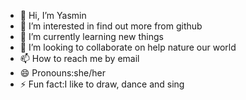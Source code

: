 - 👋 Hi, I’m Yasmin
- 👀 I’m interested in find out more from github
- 🌱 I’m currently learning new things
- 💞️ I’m looking to collaborate on help nature our world
- 📫 How to reach me by email
- 😄 Pronouns:she/her
- ⚡ Fun fact:I like to draw, dance and sing

<!---
Yasminyaya/Yasminyaya is a ✨ special ✨ repository because its `README.md` (this file) appears on your GitHub profile.
You can click the Preview link to take a look at your changes.
--->
